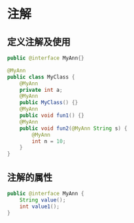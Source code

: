 # 注解

## 定义注解及使用
```java
public @interface MyAnn{}

@MyAnn
public class MyClass {
	@MyAnn
	private int a;
	@MyAnn
	public MyClass() {}
	@MyAnn
	public void fun1() {}
	@MyAnn
	public void fun2(@MyAnn String s) {
		@MyAnn
		int n = 10;
	}
}
```
## 注解的属性
```java
public @interface MyAnn {
	String value();
	int value1();
}

```
